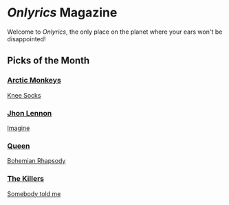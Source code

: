 # _Onlyrics_ Magazine

Welcome to _Onlyrics_, the only place on the planet where your ears won't be disappointed!



## Picks of the Month

### [Arctic Monkeys](/writer/arctic_monkeys.md) 

[Knee Socks](song/feb/knee_socks.md)

### [Jhon Lennon](writer/john_lennon.md) 

[Imagine](song/jan/vanilla-panna-cotta.md)

### [Queen](writer/queen.md) 

[Bohemian Rhapsody](../song/feb/bohemian_rhapsody.md)

### [The Killers](writer/the_killers) 

[Somebody told me](song/feb/somebody_told_me.md)